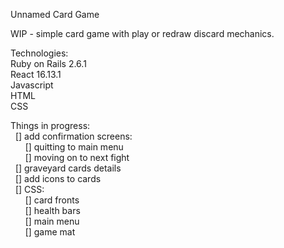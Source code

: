 Unnamed Card Game

WIP - simple card game with play or redraw discard mechanics.

Technologies:  
Ruby on Rails 2.6.1  
React 16.13.1  
Javascript  
HTML  
CSS  

Things in progress:  
&nbsp;&nbsp;[] add confirmation screens:  
&nbsp;&nbsp;&nbsp;&nbsp;&nbsp;&nbsp;[] quitting to main menu   
&nbsp;&nbsp;&nbsp;&nbsp;&nbsp;&nbsp;[] moving on to next fight  
&nbsp;&nbsp;[] graveyard cards details  
&nbsp;&nbsp;[] add icons to cards  
&nbsp;&nbsp;[] CSS:  
&nbsp;&nbsp;&nbsp;&nbsp;&nbsp;&nbsp;[] card fronts   
&nbsp;&nbsp;&nbsp;&nbsp;&nbsp;&nbsp;[] health bars  
&nbsp;&nbsp;&nbsp;&nbsp;&nbsp;&nbsp;[] main menu  
&nbsp;&nbsp;&nbsp;&nbsp;&nbsp;&nbsp;[] game mat
